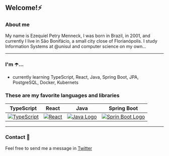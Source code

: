 <h2>Welcome!⚡</h2>

### About me

My name is Ezequiel Petry Menneck, I was born in Brazil, in 2001, and currently I live in São Bonifácio, a small city close of Florianópolis. I study Information Systems at @unisul and computer science on my own...

***

### I'm ☂️...

- currently learning TypeScript, React, Java, Spring Boot, JPA, PostgreSQL, Docker, Kubernets

### These are my favorite languages and libraries

|              TypeScript             |            React            |             Java            |             Spring Boot            |
|:--------------------------:|:--------------------------:|:--------------------------:|:--------------------------:|
| <a href="https://www.typescriptlang.org/"><img alt="TypeScript" src="https://uploaddeimagens.com.br/images/003/931/776/original/ts-logo-128.png?1657201952"></a> | <a href="https://pt-br.reactjs.org"><img alt="React" src="https://i.ibb.co/ZSqrmNt/logo-react-icon.png"></a> | <a href="https://www.java.com/pt-BR/"><img alt="Java Logo" src="https://i.ibb.co/MsdmKcC/logo-java-256-1.png"></a> | <a href="https://spring.io/projects/spring-boot"><img alt="Sprin Boot Logo" src="https://i.ibb.co/zsqgd9M/pngaaa-com-2459500-1-1.png"></a> | 

***

### Contact 💬

Feel free to send me a message in [Twitter](https://twitter.com/_menneck)

